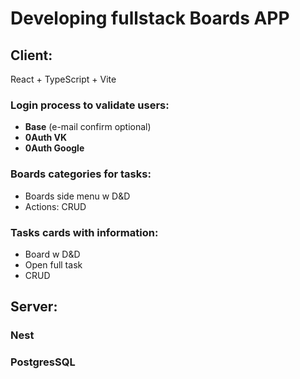 # Developing fullstack Boards APP

## Client: 
React + TypeScript + Vite 


### **Login** process to validate users:
   - **Base**  (e-mail confirm optional)
   - **0Auth VK** 
   - **0Auth Google**
     
### **Boards** categories for tasks:
   - Boards side menu w D&D
   - Actions: CRUD

### **Tasks** cards with information:
   - Board w D&D
   - Open full task
   - CRUD

## Server: 
 ### Nest
 ### PostgresSQL
 
